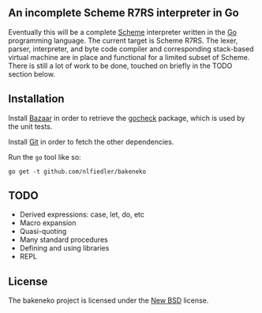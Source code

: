 ## An incomplete Scheme R7RS interpreter in Go ##

Eventually this will be a complete [Scheme](http://scheme-reports.org)
interpreter written in the [Go](http://golang.org) programming language. The
current target is Scheme R7RS. The lexer, parser, interpreter, and byte code
compiler and corresponding stack-based virtual machine are in place and
functional for a limited subset of Scheme. There is still a lot of work to be
done, touched on briefly in the TODO section below.

## Installation ##

Install [Bazaar](http://bazaar.canonical.com/en/) in order to retrieve the
[gocheck](http://labix.org/gocheck) package, which is used by the unit tests.

Install [Git](http://git-scm.com) in order to fetch the other dependencies.

Run the `go` tool like so:

    go get -t github.com/nlfiedler/bakeneko

## TODO ##

- Derived expressions: case, let, do, etc
- Macro expansion
- Quasi-quoting
- Many standard procedures
- Defining and using libraries
- REPL

## License ##

The bakeneko project is licensed under the
[New BSD](http://opensource.org/licenses/BSD-3-Clause) license.
